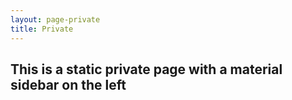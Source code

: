 ```yaml
---
layout: page-private
title: Private
---
```

## This is a static private page with a material sidebar on the left